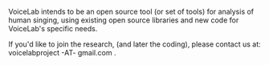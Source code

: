 VoiceLab intends to be an open source tool (or set of tools) for analysis of human singing, using existing open source libraries and new code for VoiceLab's specific needs.

If you'd like to join the research, (and later the coding), please contact us at: voicelabproject -AT- gmail.com .
